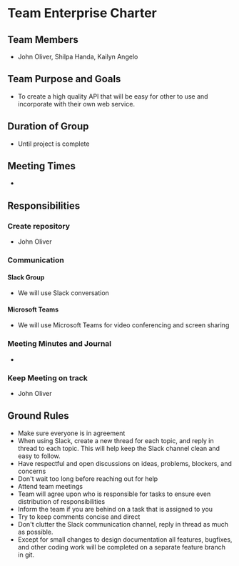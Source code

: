 # Team Enterprise Charter

## Team Members
* John Oliver, Shilpa Handa, Kailyn Angelo

## Team Purpose and Goals
* To create a high quality API that will be easy for other to use and incorporate with their own web service.

## Duration of Group
* Until project is complete

## Meeting Times
* 

## Responsibilities
### Create repository
* John Oliver

### Communication
#### Slack Group
* We will use Slack conversation

#### Microsoft Teams
* We will use Microsoft Teams for video conferencing and screen sharing

### Meeting Minutes and Journal
* 

### Keep Meeting on track
* John Oliver

## Ground Rules
* Make sure everyone is in agreement
* When using Slack, create a new thread for each topic, and reply in thread to each topic. This will help keep the Slack channel clean and easy to follow.
* Have respectful and open discussions on ideas, problems, blockers, and concerns
* Don't wait too long before reaching out for help
* Attend team meetings
* Team will agree upon who is responsible for tasks to ensure even distribution of responsibilities
* Inform the team if you are behind on a task that is assigned to you
* Try to keep comments concise and direct
* Don't clutter the Slack communication channel, reply in thread as much as possible.
* Except for small changes to design documentation all features, bugfixes, and other coding work will be completed on a separate feature branch in git. 
